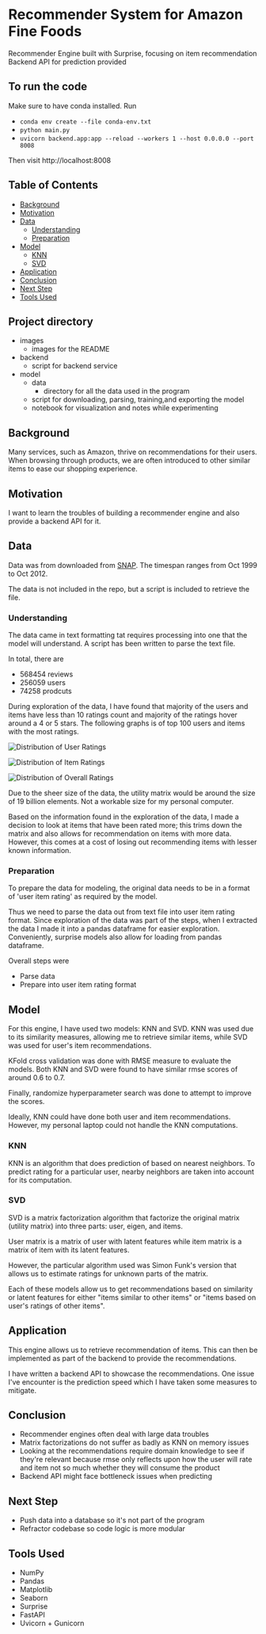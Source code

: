 # Recommender System for Amazon Fine Foods
Recommender Engine built with Surprise, focusing on item recommendation
Backend API for prediction provided

## To run the code
Make sure to have conda installed.
Run 
- `conda env create --file conda-env.txt`
- `python main.py`
- `uvicorn backend.app:app --reload --workers 1 --host 0.0.0.0 --port 8008`

Then visit http://localhost:8008

## Table of Contents
- [Background](#background)
- [Motivation](#motivation)
- [Data](#data)
    - [Understanding](#understanding)
    - [Preparation](#preparation)
- [Model](#model)
    - [KNN](#knn)
    - [SVD](#svd)
- [Application](#application)
- [Conclusion](#conclusion)
- [Next Step](#next-step)
- [Tools Used](#tools-used)

## Project directory
- images
    - images for the README
- backend
    - script for backend service
- model
    - data
        - directory for all the data used in the program
    - script for downloading, parsing, training,and exporting the model
    - notebook for visualization and notes while experimenting
    
## Background
Many services, such as Amazon, thrive on recommendations for their users. When browsing through products, we are often introduced to other similar items to ease our shopping experience. 

## Motivation
I want to learn the troubles of building a recommender engine and also provide a backend API for it. 

## Data
Data was from downloaded from [SNAP](https://snap.stanford.edu/data/web-FineFoods.html#:~:text=Dataset%20information,from%20all%20other%20Amazon%20categories.). The timespan ranges from Oct 1999 to Oct 2012.

The data is not included in the repo, but a script is included to retrieve the file.

### Understanding
The data came in text formatting tat requires processing into one that the model will understand. A script has been written to parse the text file.

In total, there are
- 568454 reviews
- 256059 users
- 74258 prodcuts

During exploration of the data, I have found that majority of the users and items have less than 10 ratings count and majority of the ratings hover around a 4 or 5 stars.
The following graphs is of top 100 users and items with the most ratings. 

![Distribution of User Ratings](/images/n_user_ratings.jpg)

![Distribution of Item Ratings](/images/n_item_ratings.jpg)

![Distribution of Overall Ratings](/images/rating_dist.jpg)

Due to the sheer size of the data, the utility matrix would be around the size of 19 billion elements. Not a workable size for my personal computer. 

Based on the information found in the exploration of the data, I made a decision to look at items that have been rated more; this trims down the matrix and also allows for recommendation on items with more data. However, this comes at a cost of losing out recommending items with lesser known information.

### Preparation
To prepare the data for modeling, the original data needs to be in a format of 'user item rating' as required by the model.

Thus we need to parse the data out from text file into user item rating format.
Since exploration of the data was part of the steps, when I extracted the data I made it into a pandas dataframe for easier exploration. Conveniently, surprise models also allow for loading from pandas dataframe.

Overall steps were
- Parse data
- Prepare into user item rating format

## Model
For this engine, I have used two models: KNN and SVD.
KNN was used due to its similarity measures, allowing me to retrieve similar items, 
while SVD was used for user's item recommendations.

KFold cross validation was done with RMSE measure to evaluate the models. Both KNN and SVD were found to have similar rmse scores of around 0.6 to 0.7.

Finally, randomize hyperparameter search was done to attempt to improve the scores.

Ideally, KNN could have done both user and item recommendations. However, my personal laptop could not handle the KNN computations. 


### KNN
KNN is an algorithm that does prediction of based on nearest neighbors. To predict rating for a particular user, nearby neighbors are taken into account for its computation.


### SVD
SVD is a matrix factorization algorithm that factorize the original matrix (utility matrix) into three parts: user, eigen, and items. 

User matrix is a matrix of user with latent features while item matrix is a matrix of item with its latent features.

However, the particular algorithm used was Simon Funk's version that allows us to estimate ratings for unknown parts of the matrix. 

Each of these models allow us to get recommendations based on similarity or latent features for either "items similar to other items" or "items based on user's ratings of other items".

## Application
This engine allows us to retrieve recommendation of items. This can then be implemented as part of the backend to provide the recommendations.

I have written a backend API to showcase the recommendations. One issue I've encounter is the prediction speed which I have taken some measures to mitigate. 

## Conclusion
- Recommender engines often deal with large data troubles
- Matrix factorizations do not suffer as badly as KNN on memory issues
- Looking at the recommendations require domain knowledge to see if they're relevant because rmse only reflects upon how the user will rate and item not so much whether they will consume the product
- Backend API might face bottleneck issues when predicting

## Next Step
- Push data into a database so it's not part of the program
- Refractor codebase so code logic is more modular

## Tools Used
- NumPy
- Pandas
- Matplotlib
- Seaborn
- Surprise
- FastAPI
- Uvicorn + Gunicorn
